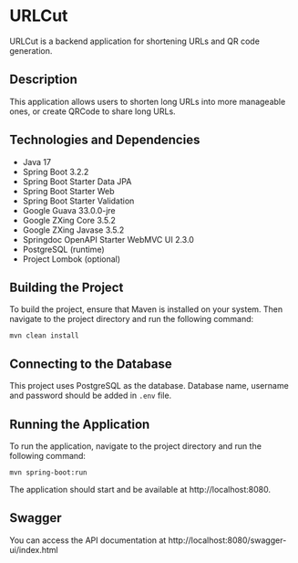 # URLCut

URLCut is a backend application for shortening URLs and QR code generation.

## Description

This application allows users to shorten long URLs into more manageable ones, or create QRCode to share long URLs.

## Technologies and Dependencies

- Java 17
- Spring Boot 3.2.2
- Spring Boot Starter Data JPA
- Spring Boot Starter Web
- Spring Boot Starter Validation
- Google Guava 33.0.0-jre
- Google ZXing Core 3.5.2
- Google ZXing Javase 3.5.2
- Springdoc OpenAPI Starter WebMVC UI 2.3.0
- PostgreSQL (runtime)
- Project Lombok (optional)

## Building the Project

To build the project, ensure that Maven is installed on your system. Then navigate to the project directory and run the following command:

```
mvn clean install
```

## Connecting to the Database

This project uses PostgreSQL as the database. Database name, username and password should be added in `.env` file.

## Running the Application
To run the application, navigate to the project directory and run the following command:

```
mvn spring-boot:run
```
The application should start and be available at http://localhost:8080.

## Swagger

You can access the API documentation at http://localhost:8080/swagger-ui/index.html
